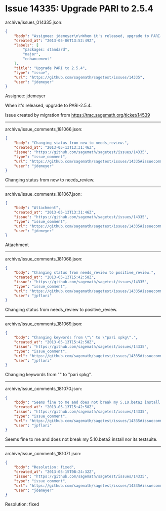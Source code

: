 # Issue 14335: Upgrade PARI to 2.5.4

archive/issues_014335.json:
```json
{
    "body": "Assignee: jdemeyer\n\nWhen it's released, upgrade to PARI-2.5.4.\n\nIssue created by migration from https://trac.sagemath.org/ticket/14539\n\n",
    "created_at": "2013-05-06T13:52:49Z",
    "labels": [
        "packages: standard",
        "major",
        "enhancement"
    ],
    "title": "Upgrade PARI to 2.5.4",
    "type": "issue",
    "url": "https://github.com/sagemath/sagetest/issues/14335",
    "user": "jdemeyer"
}
```
Assignee: jdemeyer

When it's released, upgrade to PARI-2.5.4.

Issue created by migration from https://trac.sagemath.org/ticket/14539





---

archive/issue_comments_181066.json:
```json
{
    "body": "Changing status from new to needs_review.",
    "created_at": "2013-05-13T13:31:46Z",
    "issue": "https://github.com/sagemath/sagetest/issues/14335",
    "type": "issue_comment",
    "url": "https://github.com/sagemath/sagetest/issues/14335#issuecomment-181066",
    "user": "jdemeyer"
}
```

Changing status from new to needs_review.



---

archive/issue_comments_181067.json:
```json
{
    "body": "Attachment",
    "created_at": "2013-05-13T13:31:46Z",
    "issue": "https://github.com/sagemath/sagetest/issues/14335",
    "type": "issue_comment",
    "url": "https://github.com/sagemath/sagetest/issues/14335#issuecomment-181067",
    "user": "jdemeyer"
}
```

Attachment



---

archive/issue_comments_181068.json:
```json
{
    "body": "Changing status from needs_review to positive_review.",
    "created_at": "2013-05-13T15:42:58Z",
    "issue": "https://github.com/sagemath/sagetest/issues/14335",
    "type": "issue_comment",
    "url": "https://github.com/sagemath/sagetest/issues/14335#issuecomment-181068",
    "user": "jpflori"
}
```

Changing status from needs_review to positive_review.



---

archive/issue_comments_181069.json:
```json
{
    "body": "Changing keywords from \"\" to \"pari spkg\".",
    "created_at": "2013-05-13T15:42:58Z",
    "issue": "https://github.com/sagemath/sagetest/issues/14335",
    "type": "issue_comment",
    "url": "https://github.com/sagemath/sagetest/issues/14335#issuecomment-181069",
    "user": "jpflori"
}
```

Changing keywords from "" to "pari spkg".



---

archive/issue_comments_181070.json:
```json
{
    "body": "Seems fine to me and does not break my 5.10.beta2 install nor its testsuite.",
    "created_at": "2013-05-13T15:42:58Z",
    "issue": "https://github.com/sagemath/sagetest/issues/14335",
    "type": "issue_comment",
    "url": "https://github.com/sagemath/sagetest/issues/14335#issuecomment-181070",
    "user": "jpflori"
}
```

Seems fine to me and does not break my 5.10.beta2 install nor its testsuite.



---

archive/issue_comments_181071.json:
```json
{
    "body": "Resolution: fixed",
    "created_at": "2013-05-15T08:24:32Z",
    "issue": "https://github.com/sagemath/sagetest/issues/14335",
    "type": "issue_comment",
    "url": "https://github.com/sagemath/sagetest/issues/14335#issuecomment-181071",
    "user": "jdemeyer"
}
```

Resolution: fixed
